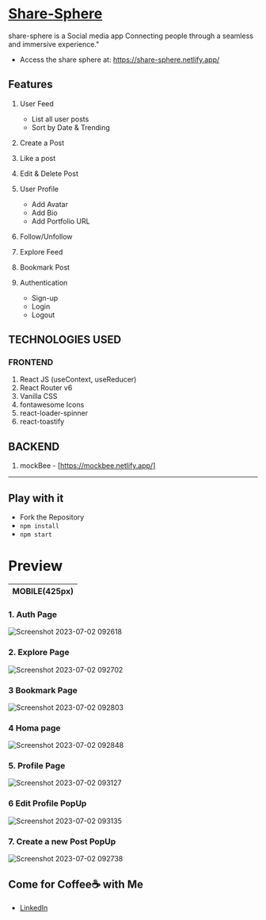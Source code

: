 # [Share-Sphere](https://share-sphere.netlify.app/)
share-sphere is a Social media app Connecting people through a seamless and immersive experience."
* Access the share sphere at: https://share-sphere.netlify.app/

## Features
1. User Feed
   - List all user posts
   - Sort by Date & Trending
     
2. Create a Post
3. Like a post
4. Edit & Delete Post
   
5. User Profile
   - Add Avatar
   - Add Bio
   - Add Portfolio URL
     
6. Follow/Unfollow
7. Explore Feed
8. Bookmark Post
   
9. Authentication
   - Sign-up
   - Login
   - Logout
     
## TECHNOLOGIES USED
### FRONTEND
1. React JS (useContext, useReducer)
2. React Router v6
3. Vanilla CSS
4. fontawesome Icons
5. react-loader-spinner
6. react-toastify

## BACKEND
1. mockBee - [https://mockbee.netlify.app/]
---
## Play with it
- Fork the Repository
- `npm install`
- `npm start`

# Preview
|                 MOBILE(425px)                             |          
|:---------------------------------------------------------:|
### 1. Auth Page
![Screenshot 2023-07-02 092618](https://github.com/Shaheen-Siddiqui/share-sphere/assets/95218912/b2264f29-da8a-4a83-8c1c-6a82a21c818a)

### 2. Explore Page
![Screenshot 2023-07-02 092702](https://github.com/Shaheen-Siddiqui/share-sphere/assets/95218912/3183fd80-57c0-4874-98e7-6483bd8c169a)

### 3 Bookmark Page
![Screenshot 2023-07-02 092803](https://github.com/Shaheen-Siddiqui/share-sphere/assets/95218912/ffafbca7-f412-4490-99b1-fc24b53fcb15)

### 4 Homa page
![Screenshot 2023-07-02 092848](https://github.com/Shaheen-Siddiqui/share-sphere/assets/95218912/34df354c-36b0-4ddc-a585-23cc8a1f36f3)

### 5. Profile Page
![Screenshot 2023-07-02 093127](https://github.com/Shaheen-Siddiqui/share-sphere/assets/95218912/37d7604b-0825-4c58-b6fa-95369185b520)

### 6 Edit Profile PopUp
![Screenshot 2023-07-02 093135](https://github.com/Shaheen-Siddiqui/share-sphere/assets/95218912/7f462efd-0b84-4cfe-87eb-8302b6c6757e)


### 7. Create a new Post PopUp
![Screenshot 2023-07-02 092738](https://github.com/Shaheen-Siddiqui/share-sphere/assets/95218912/00a069cb-b9ae-4ffc-8001-941a16495789)



## Come for Coffee☕ with Me
 * [LinkedIn](https://www.linkedin.com/in/shaheen-siddiqui-7067ab22a/)





